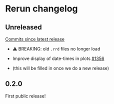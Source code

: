# Rerun changelog


## Unreleased
[Commits since latest release](https://github.com/rerun-io/rerun/compare/latest...HEAD)

* ⚠️ BREAKING: old `.rrd` files no longer load

* Improve display of date-times in plots [#1356](https://github.com/rerun-io/rerun/pull/1356)
* (this will be filled in once we do a new release)


## 0.2.0
First public release!
